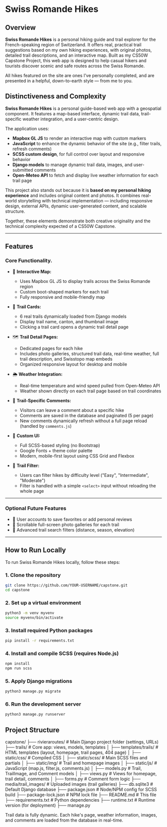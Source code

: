# Swiss Romande Hikes

## Overview

**Swiss Romande Hikes** is a personal hiking guide and trail explorer for the French-speaking region of Switzerland. It offers real, practical trail suggestions based on my own hiking experiences, with original photos, detailed trail descriptions, and an interactive map. Built as my CS50W Capstone Project, this web app is designed to help casual hikers and tourists discover scenic and safe routes across the Swiss Romande.

All hikes featured on the site are ones I’ve personally completed, and are presented in a helpful, down-to-earth style — from me to you.

## Distinctiveness and Complexity

**Swiss Romande Hikes** is a personal guide-based web app with a geospatial component. It features a map-based interface, dynamic trail data, trail-specific weather integration, and a user-centric design.

The application uses:

- **Mapbox GL JS** to render an interactive map with custom markers
- **JavaScript** to enhance the dynamic behavior of the site (e.g., filter trails, refresh comments)
- **SCSS custom design**, for full control over layout and responsive behavior
- **Django models** to manage dynamic trail data, images, and user-submitted comments
- **Open-Meteo API** to fetch and display live weather information for each trail page

This project also stands out because it is **based on my personal hiking experience** and includes original content and photos. It combines real-world storytelling with technical implementation — including responsive design, external APIs, dynamic user-generated content, and scalable structure.

Together, these elements demonstrate both creative originality and the technical complexity expected of a CS50W Capstone.

---

## Features

### Core Functionality.

- 📍 **Interactive Map:**

  - Uses Mapbox GL JS to display trails across the Swiss Romande region
  - Custom boot-shaped markers for each trail
  - Fully responsive and mobile-friendly map

- 🥾 **Trail Cards:**

  - 6 real trails dynamically loaded from Django models
  - Display trail name, canton, and thumbnail image
  - Clicking a trail card opens a dynamic trail detail page

- 🗺️ **Trail Detail Pages:**

  - Dedicated pages for each hike
  - Includes photo galleries, structured trail data, real-time weather, full trail description, and Swisstopo map embeds
  - Organized responsive layout for desktop and mobile

- 🌦️ **Weather Integration:**

  - Real-time temperature and wind speed pulled from Open-Meteo API
  - Weather shown directly on each trail page based on trail coordinates

- 💬 **Trail-Specific Comments:**

  - Visitors can leave a comment about a specific hike
  - Comments are saved in the database and paginated (5 per page)
  - New comments dynamically refresh without a full page reload (handled by `comments.js`)

- 🎨 **Custom UI:**

  - Full SCSS-based styling (no Bootstrap)
  - Google Fonts + theme color palette
  - Modern, mobile-first layout using CSS Grid and Flexbox

- 🔎 **Trail Filter:**
  - Users can filter hikes by difficulty level ("Easy", "Intermediate", "Moderate")
  - Filter is handled with a simple `<select>` input without reloading the whole page

---

### Optional Future Features

- 👤 User accounts to save favorites or add personal reviews
- 📸 Scrollable full-screen photo galleries for each trail
- 🧭 Advanced trail search filters (distance, season, elevation)

---

## How to Run Locally

To run Swiss Romande Hikes locally, follow these steps:

### 1. Clone the repository

```bash
git clone https://github.com/YOUR-USERNAME/capstone.git
cd capstone
```

### 2. Set up a virtual environment

```bash
python3 -m venv myvenv
source myvenv/bin/activate
```

### 3. Install required Python packages

```bash
pip install -r requirements.txt
```

### 4. Install and compile SCSS (requires Node.js)

```bash
npm install
npm run scss
```

### 5. Apply Django migrations

```bash
python3 manage.py migrate
```

### 6. Run the development server

```bash
python3 manage.py runserver
```

## Project Structure

capstone/
├── rivieraroutes/ # Main Django project folder (settings, URLs)
├── trails/ # Core app: views, models, templates
│ ├── templates/trails/ # HTML templates (layout, homepage, trail pages, 404 page)
│ ├── static/css/ # Compiled CSS
│ ├── static/scss/ # Main SCSS files and partials
│ ├── static/img/ # Trail and homepage images
│ ├── static/js/ # JavaScript (map.js, filter.js, comments.js)
│ ├── models.py # Trail, TrailImage, and Comment models
│ ├── views.py # Views for homepage, trail detail, comments
│ ├── forms.py # Comment form logic
├── media/trail_images/ # Uploaded images (trail galleries)
├── db.sqlite3 # Default Django database
├── package.json # Node/NPM config for SCSS build
├── package-lock.json # NPM lock file
├── README.md # This file
├── requirements.txt # Python dependencies
├── runtime.txt # Runtime version (for deployment)
├── manage.py

Trail data is fully dynamic. Each hike's page, weather information, images, and comments are loaded from the database in real-time.
